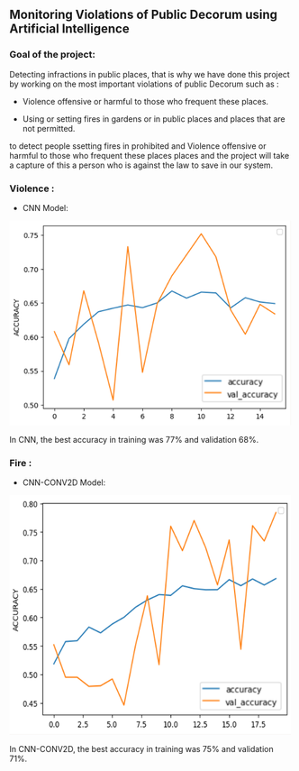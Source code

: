 ## Monitoring Violations of Public Decorum using Artificial Intelligence

### Goal of the project:

Detecting infractions in public places, that is why we have done this project by working on the most important violations of public Decorum such as :

- Violence offensive or harmful to those who frequent these places.

- Using or setting fires in gardens or in public places and places that are not permitted.

to detect people ssetting fires in prohibited and Violence offensive or harmful to those who frequent these places places and the project will take a capture of this a person who is against the law to save in our system.


### Violence :

- CNN Model:

<img src="https://github.com/hanaaalqarni5/Deep_Learning_AI/blob/main/VO.png" width="500"/> 

In CNN, the best accuracy in training was 77% and validation 68%.



### Fire : 

- CNN-CONV2D Model:


<img src="https://github.com/hanaaalqarni5/Deep_Learning_AI/blob/main/FIRE1.png" width="500"/> 


In CNN-CONV2D, the best accuracy in training was 75% and validation 71%.
